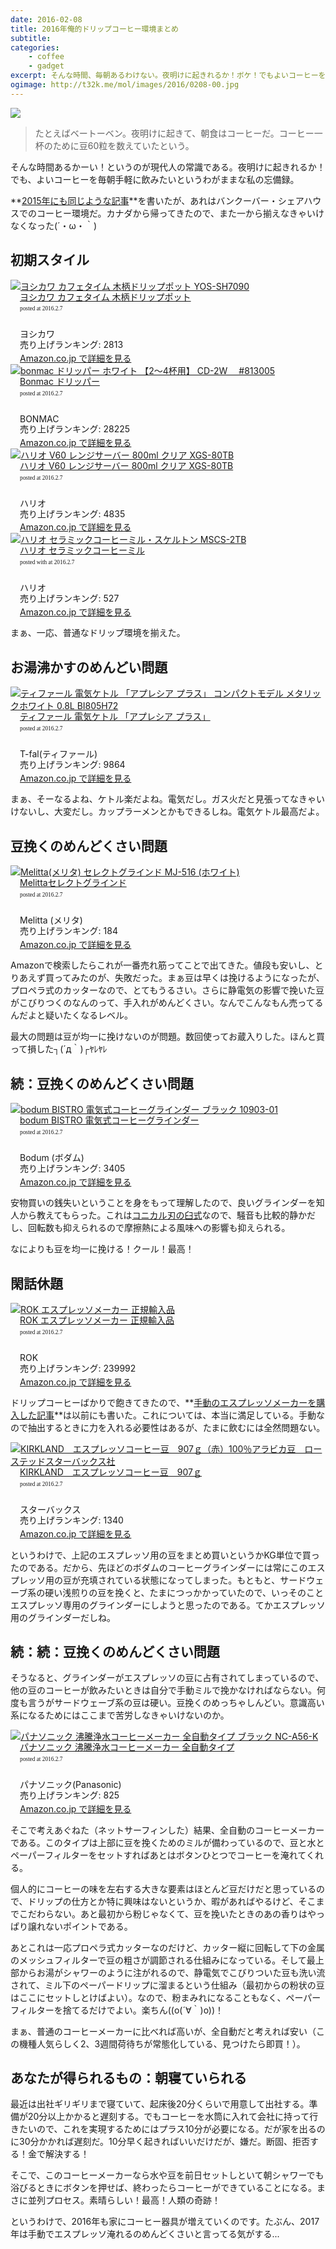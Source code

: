 ```yaml
---
date: 2016-02-08
title: 2016年俺的ドリップコーヒー環境まとめ
subtitle: 
categories: 
    - coffee
    - gadget
excerpt: そんな時間、毎朝あるわけない。夜明けに起きれるか！ボケ！でもよいコーヒーを毎朝手軽に飲みたいというわがままな私の実践。
ogimage: http://t32k.me/mol/images/2016/0208-00.jpg
---
```


![](/mol/images/2016/0208-00.jpg)

> たとえばベートーベン。夜明けに起きて、朝食はコーヒーだ。コーヒー一杯のために豆60粒を数えていたという。

そんな時間あるかーい！というのが現代人の常識である。夜明けに起きれるか！でも、よいコーヒーを毎朝手軽に飲みたいというわがままな私の忘備録。

**[2015年にも同じような記事](/mol/log/coffee-lovers/)**を書いたが、あれはバンクーバー・シェアハウスでのコーヒー環境だ。カナダから帰ってきたので、また一から揃えなきゃいけなくなった(´・ω・｀)

## 初期スタイル


<div class="azlink-box"><div class="azlink-image" style="float:left"><a href="http://www.amazon.co.jp/exec/obidos/ASIN/B000E5ZLQY/warikiru-22/" name="azlinklink" target="_blank"><img src="http://ecx.images-amazon.com/images/I/4115xLvHyuL._SL160_.jpg" alt="ヨシカワ カフェタイム 木柄ドリップポット YOS-SH7090" style="border:none" /></a></div><div class="azlink-info" style="float:left;margin-left:15px;line-height:120%"><div class="azlink-name" style="margin-bottom:10px;line-height:120%"><a href="http://www.amazon.co.jp/exec/obidos/ASIN/B000E5ZLQY/warikiru-22/" name="azlinklink" target="_blank">ヨシカワ カフェタイム 木柄ドリップポット</a><div class="azlink-powered-date" style="font-size:7pt;margin-top:5px;font-family:verdana;line-height:120%">posted at 2016.2.7</div></div><div class="azlink-detail"><br />ヨシカワ<br />売り上げランキング: 2813<br /></div><div class="azlink-link" style="margin-top:5px"><a href="http://www.amazon.co.jp/exec/obidos/ASIN/B000E5ZLQY/warikiru-22/" target="_blank">Amazon.co.jp で詳細を見る</a></div></div><div class="azlink-footer" style="clear:left"></div></div>

<div class="azlink-box"><div class="azlink-image" style="float:left"><a href="http://www.amazon.co.jp/exec/obidos/ASIN/B0050EOCXW/warikiru-22/" name="azlinklink" target="_blank"><img src="http://ecx.images-amazon.com/images/I/31wtbIFGlHL._SL160_.jpg" alt="bonmac ドリッパー ホワイト 【2～4杯用】 CD-2W　 #813005" style="border:none" /></a></div><div class="azlink-info" style="float:left;margin-left:15px;line-height:120%"><div class="azlink-name" style="margin-bottom:10px;line-height:120%"><a href="http://www.amazon.co.jp/exec/obidos/ASIN/B0050EOCXW/warikiru-22/" name="azlinklink" target="_blank">Bonmac ドリッパー</a><div class="azlink-powered-date" style="font-size:7pt;margin-top:5px;font-family:verdana;line-height:120%">posted at 2016.2.7</div></div><div class="azlink-detail"><br />BONMAC<br />売り上げランキング: 28225<br /></div><div class="azlink-link" style="margin-top:5px"><a href="http://www.amazon.co.jp/exec/obidos/ASIN/B0050EOCXW/warikiru-22/" target="_blank">Amazon.co.jp で詳細を見る</a></div></div><div class="azlink-footer" style="clear:left"></div></div>

<div class="azlink-box"><div class="azlink-image" style="float:left"><a href="http://www.amazon.co.jp/exec/obidos/ASIN/B000P4B4LU/warikiru-22/" name="azlinklink" target="_blank"><img src="http://ecx.images-amazon.com/images/I/414-r7wrUkL._SL160_.jpg" alt="ハリオ V60 レンジサーバー 800ml クリア XGS-80TB" style="border:none" /></a></div><div class="azlink-info" style="float:left;margin-left:15px;line-height:120%"><div class="azlink-name" style="margin-bottom:10px;line-height:120%"><a href="http://www.amazon.co.jp/exec/obidos/ASIN/B000P4B4LU/warikiru-22/" name="azlinklink" target="_blank">ハリオ V60 レンジサーバー 800ml クリア XGS-80TB</a><div class="azlink-powered-date" style="font-size:7pt;margin-top:5px;font-family:verdana;line-height:120%">posted at 2016.2.7</div></div><div class="azlink-detail"><br />ハリオ<br />売り上げランキング: 4835<br /></div><div class="azlink-link" style="margin-top:5px"><a href="http://www.amazon.co.jp/exec/obidos/ASIN/B000P4B4LU/warikiru-22/" target="_blank">Amazon.co.jp で詳細を見る</a></div></div><div class="azlink-footer" style="clear:left"></div></div>

<div class="azlink-box"><div class="azlink-image" style="float:left"><a href="http://www.amazon.co.jp/exec/obidos/ASIN/B001802PIQ/warikiru-22/" name="azlinklink" target="_blank"><img src="http://ecx.images-amazon.com/images/I/415JCWEK1sL._SL160_.jpg" alt="ハリオ セラミックコーヒーミル・スケルトン MSCS-2TB" style="border:none" /></a></div><div class="azlink-info" style="float:left;margin-left:15px;line-height:120%"><div class="azlink-name" style="margin-bottom:10px;line-height:120%"><a href="http://www.amazon.co.jp/exec/obidos/ASIN/B001802PIQ/warikiru-22/" name="azlinklink" target="_blank">ハリオ セラミックコーヒーミル</a><div class="azlink-powered-date" style="font-size:7pt;margin-top:5px;font-family:verdana;line-height:120%">posted with at 2016.2.7</div></div><div class="azlink-detail"><br />ハリオ<br />売り上げランキング: 527<br /></div><div class="azlink-link" style="margin-top:5px"><a href="http://www.amazon.co.jp/exec/obidos/ASIN/B001802PIQ/warikiru-22/" target="_blank">Amazon.co.jp で詳細を見る</a></div></div><div class="azlink-footer" style="clear:left"></div></div>

まぁ、一応、普通なドリップ環境を揃えた。

## お湯沸かすのめんどい問題

<div class="azlink-box"><div class="azlink-image" style="float:left"><a href="http://www.amazon.co.jp/exec/obidos/ASIN/B00LP0FEP0/warikiru-22/" name="azlinklink" target="_blank"><img src="http://ecx.images-amazon.com/images/I/41VA7U7ZKqL._SL160_.jpg" alt="ティファール 電気ケトル 「アプレシア プラス」 コンパクトモデル メタリックホワイト 0.8L BI805H72" style="border:none" /></a></div><div class="azlink-info" style="float:left;margin-left:15px;line-height:120%"><div class="azlink-name" style="margin-bottom:10px;line-height:120%"><a href="http://www.amazon.co.jp/exec/obidos/ASIN/B00LP0FEP0/warikiru-22/" name="azlinklink" target="_blank">ティファール 電気ケトル 「アプレシア プラス」</a><div class="azlink-powered-date" style="font-size:7pt;margin-top:5px;font-family:verdana;line-height:120%">posted at 2016.2.7</div></div><div class="azlink-detail"><br />T-fal(ティファール)<br />売り上げランキング: 9864<br /></div><div class="azlink-link" style="margin-top:5px"><a href="http://www.amazon.co.jp/exec/obidos/ASIN/B00LP0FEP0/warikiru-22/" target="_blank">Amazon.co.jp で詳細を見る</a></div></div><div class="azlink-footer" style="clear:left"></div></div>

まぁ、そーなるよね、ケトル楽だよね。電気だし。ガス火だと見張ってなきゃいけないし、大変だし。カップラーメンとかもできるしね。電気ケトル最高だよ。

## 豆挽くのめんどくさい問題

<div class="azlink-box"><div class="azlink-image" style="float:left"><a href="http://www.amazon.co.jp/exec/obidos/ASIN/B00068N40O/warikiru-22/" name="azlinklink" target="_blank"><img src="http://ecx.images-amazon.com/images/I/31HhZP1DdIL._SL160_.jpg" alt="Melitta(メリタ) セレクトグラインド MJ-516 (ホワイト)" style="border:none" /></a></div><div class="azlink-info" style="float:left;margin-left:15px;line-height:120%"><div class="azlink-name" style="margin-bottom:10px;line-height:120%"><a href="http://www.amazon.co.jp/exec/obidos/ASIN/B00068N40O/warikiru-22/" name="azlinklink" target="_blank">Melittaセレクトグラインド</a><div class="azlink-powered-date" style="font-size:7pt;margin-top:5px;font-family:verdana;line-height:120%">posted at 2016.2.7</div></div><div class="azlink-detail"><br />Melitta (メリタ)<br />売り上げランキング: 184<br /></div><div class="azlink-link" style="margin-top:5px"><a href="http://www.amazon.co.jp/exec/obidos/ASIN/B00068N40O/warikiru-22/" target="_blank">Amazon.co.jp で詳細を見る</a></div></div><div class="azlink-footer" style="clear:left"></div></div>

Amazonで検索したらこれが一番売れ筋ってことで出てきた。値段も安いし、とりあえず買ってみたのが、失敗だった。まぁ豆は早くは挽けるようになったが、プロペラ式のカッターなので、とてもうるさい。さらに静電気の影響で挽いた豆がこびりつくのなんのって、手入れがめんどくさい。なんでこんなもん売ってるんだよと疑いたくなるレベル。

最大の問題は豆が均一に挽けないのが問題。数回使ってお蔵入りした。ほんと買って損した┐(´д｀)┌ﾔﾚﾔﾚ

## 続：豆挽くのめんどくさい問題

<div class="azlink-box"><div class="azlink-image" style="float:left"><a href="http://www.amazon.co.jp/exec/obidos/ASIN/B005F2H7Z4/warikiru-22/" name="azlinklink" target="_blank"><img src="http://ecx.images-amazon.com/images/I/41yHVyqmAEL._SL160_.jpg" alt="bodum BISTRO 電気式コーヒーグラインダー ブラック 10903-01" style="border:none" /></a></div><div class="azlink-info" style="float:left;margin-left:15px;line-height:120%"><div class="azlink-name" style="margin-bottom:10px;line-height:120%"><a href="http://www.amazon.co.jp/exec/obidos/ASIN/B005F2H7Z4/warikiru-22/" name="azlinklink" target="_blank">bodum BISTRO 電気式コーヒーグラインダー </a><div class="azlink-powered-date" style="font-size:7pt;margin-top:5px;font-family:verdana;line-height:120%">posted at 2016.2.7</div></div><div class="azlink-detail"><br />Bodum (ボダム)<br />売り上げランキング: 3405<br /></div><div class="azlink-link" style="margin-top:5px"><a href="http://www.amazon.co.jp/exec/obidos/ASIN/B005F2H7Z4/warikiru-22/" target="_blank">Amazon.co.jp で詳細を見る</a></div></div><div class="azlink-footer" style="clear:left"></div></div>

安物買いの銭失いということを身をもって理解したので、良いグラインダーを知人から教えてもらった。これは[コニカル刃の臼式](http://cafict.com/make-coffee/grind-coffee-beans/electric-coffee-mill/)なので、騒音も比較的静かだし、回転数も抑えられるので摩擦熱による風味への影響も抑えられる。

なによりも豆を均一に挽ける！クール！最高！


## 閑話休題

<div class="azlink-box"><div class="azlink-image" style="float:left"><a href="http://www.amazon.co.jp/exec/obidos/ASIN/B00KXQF82G/warikiru-22/" name="azlinklink" target="_blank"><img src="http://ecx.images-amazon.com/images/I/512Mtr7T6pL._SL160_.jpg" alt="ROK エスプレッソメーカー 正規輸入品" style="border:none" /></a></div><div class="azlink-info" style="float:left;margin-left:15px;line-height:120%"><div class="azlink-name" style="margin-bottom:10px;line-height:120%"><a href="http://www.amazon.co.jp/exec/obidos/ASIN/B00KXQF82G/warikiru-22/" name="azlinklink" target="_blank">ROK エスプレッソメーカー 正規輸入品</a><div class="azlink-powered-date" style="font-size:7pt;margin-top:5px;font-family:verdana;line-height:120%">posted at 2016.2.7</div></div><div class="azlink-detail"><br />ROK<br />売り上げランキング: 239992<br /></div><div class="azlink-link" style="margin-top:5px"><a href="http://www.amazon.co.jp/exec/obidos/ASIN/B00KXQF82G/warikiru-22/" target="_blank">Amazon.co.jp で詳細を見る</a></div></div><div class="azlink-footer" style="clear:left"></div></div>

ドリップコーヒーばかりで飽きてきたので、**[手動のエスプレッソメーカーを購入した記事](/mol/log/rok-espresso-maker/)**は以前にも書いた。これについては、本当に満足している。手動なので抽出するときに力を入れる必要性はあるが、たまに飲むには全然問題ない。

<div class="azlink-box"><div class="azlink-image" style="float:left"><a href="http://www.amazon.co.jp/exec/obidos/ASIN/B003M71UUC/warikiru-22/" name="azlinklink" target="_blank"><img src="http://ecx.images-amazon.com/images/I/51bgWkVgXXL._SL160_.jpg" alt="KIRKLAND　エスプレッソコーヒー豆　907ｇ（赤）100％アラビカ豆　ローステッドスターバックス社" style="border:none" /></a></div><div class="azlink-info" style="float:left;margin-left:15px;line-height:120%"><div class="azlink-name" style="margin-bottom:10px;line-height:120%"><a href="http://www.amazon.co.jp/exec/obidos/ASIN/B003M71UUC/warikiru-22/" name="azlinklink" target="_blank">KIRKLAND　エスプレッソコーヒー豆　907ｇ</a><div class="azlink-powered-date" style="font-size:7pt;margin-top:5px;font-family:verdana;line-height:120%">posted at 2016.2.7</div></div><div class="azlink-detail"><br />スターバックス<br />売り上げランキング: 1340<br /></div><div class="azlink-link" style="margin-top:5px"><a href="http://www.amazon.co.jp/exec/obidos/ASIN/B003M71UUC/warikiru-22/" target="_blank">Amazon.co.jp で詳細を見る</a></div></div><div class="azlink-footer" style="clear:left"></div></div>

というわけで、上記のエスプレッソ用の豆をまとめ買いというかKG単位で買ったのである。だから、先ほどのボダムのコーヒーグラインダーには常にこのエスプレッソ用の豆が充填されている状態になってしまった。もともと、サードウェーブ系の硬い浅煎りの豆を挽くと、たまにつっかかっていたので、いっそのことエスプレッソ専用のグラインダーにしようと思ったのである。てかエスプレッソ用のグラインダーだしね。

## 続：続：豆挽くのめんどくさい問題

そうなると、グラインダーがエスプレッソの豆に占有されてしまっているので、他の豆のコーヒーが飲みたいときは自分で手動ミルで挽かなければならない。何度も言うがサードウェーブ系の豆は硬い。豆挽くのめっちゃしんどい。意識高い系になるためにはここまで苦労しなきゃいけないのか。

<div class="azlink-box"><div class="azlink-image" style="float:left"><a href="http://www.amazon.co.jp/exec/obidos/ASIN/B00O7HUQWE/warikiru-22/ref=nosim/" name="azlinklink" target="_blank"><img src="http://ecx.images-amazon.com/images/I/41VxBVASymL._SL160_.jpg" alt="パナソニック 沸騰浄水コーヒーメーカー 全自動タイプ ブラック NC-A56-K" style="border:none" /></a></div><div class="azlink-info" style="float:left;margin-left:15px;line-height:120%"><div class="azlink-name" style="margin-bottom:10px;line-height:120%"><a href="http://www.amazon.co.jp/exec/obidos/ASIN/B00O7HUQWE/warikiru-22/ref=nosim/" name="azlinklink" target="_blank">パナソニック 沸騰浄水コーヒーメーカー 全自動タイプ</a><div class="azlink-powered-date" style="font-size:7pt;margin-top:5px;font-family:verdana;line-height:120%">posted at 2016.2.7</div></div><div class="azlink-detail"><br />パナソニック(Panasonic)<br />売り上げランキング: 825<br /></div><div class="azlink-link" style="margin-top:5px"><a href="http://www.amazon.co.jp/exec/obidos/ASIN/B00O7HUQWE/warikiru-22/ref=nosim/" target="_blank">Amazon.co.jp で詳細を見る</a></div></div><div class="azlink-footer" style="clear:left"></div></div>

そこで考えあぐねた（ネットサーフィンした）結果、全自動のコーヒーメーカーである。このタイプは上部に豆を挽くためのミルが備わっているので、豆と水とペーパーフィルターをセットすればあとはボタンひとつでコーヒーを淹れてくれる。

個人的にコーヒーの味を左右する大きな要素はほとんど豆だけだと思っているので、ドリップの仕方とか特に興味はないというか、暇があればやるけど、そこまでこだわらない。あと最初から粉じゃなくて、豆を挽いたときのあの香りはやっぱり譲れないポイントである。

あとこれは一応プロペラ式カッターなのだけど、カッター縦に回転して下の金属のメッシュフィルターで豆の粗さが調節される仕組みになっている。そして最上部からお湯がシャワーのように注がれるので、静電気でこびりついた豆も洗い流されて、ミル下のペーパードリップに溜まるという仕組み（最初からの粉状の豆はここにセットしとけばよい）。なので、粉まみれになることもなく、ペーパーフィルターを捨てるだけでよい。楽ちん((o(´∀｀)o))！

まぁ、普通のコーヒーメーカーに比べれば高いが、全自動だと考えれば安い（この機種人気らしく2、3週間荷待ちが常態化している、見つけたら即買！）。

## あなたが得られるもの：朝寝ていられる

最近は出社ギリギリまで寝ていて、起床後20分くらいで用意して出社する。準備が20分以上かかると遅刻する。でもコーヒーを水筒に入れて会社に持って行きたいので、これを実現するためにはプラス10分が必要になる。だが家を出るのに30分かかれば遅刻だ。10分早く起きればいいだけだが、嫌だ。断固、拒否する！金で解決する！

そこで、このコーヒーメーカーなら水や豆を前日セットしといて朝シャワーでも浴びるときにボタンを押せば、終わったらコーヒーができていることになる。まさに並列プロセス。素晴らしい！最高！人類の奇跡！

というわけで、2016年も家にコーヒー器具が増えていくのです。たぶん、2017年は手動でエスプレッソ淹れるのめんどくさいと言ってる気がする...
